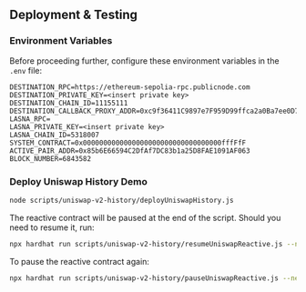 ## Deployment & Testing

### Environment Variables

Before proceeding further, configure these environment variables in the `.env` file:

```env
DESTINATION_RPC=https://ethereum-sepolia-rpc.publicnode.com
DESTINATION_PRIVATE_KEY=<insert private key>
DESTINATION_CHAIN_ID=11155111
DESTINATION_CALLBACK_PROXY_ADDR=0xc9f36411C9897e7F959D99ffca2a0Ba7ee0D7bDA
LASNA_RPC=
LASNA_PRIVATE_KEY=<insert private key>
LASNA_CHAIN_ID=5318007
SYSTEM_CONTRACT=0x0000000000000000000000000000000000fffFfF
ACTIVE_PAIR_ADDR=0x85b6E66594C2DfAf7DC83b1a25D8FAE1091AF063
BLOCK_NUMBER=6843582
```

### Deploy Uniswap History Demo

```bash
node scripts/uniswap-v2-history/deployUniswapHistory.js
````

The reactive contract will be paused at the end of the script. Should you need to resume it, run:

```bash
npx hardhat run scripts/uniswap-v2-history/resumeUniswapReactive.js --network lasna
```

To pause the reactive contract again:

```bash
npx hardhat run scripts/uniswap-v2-history/pauseUniswapReactive.js --network lasna
```
